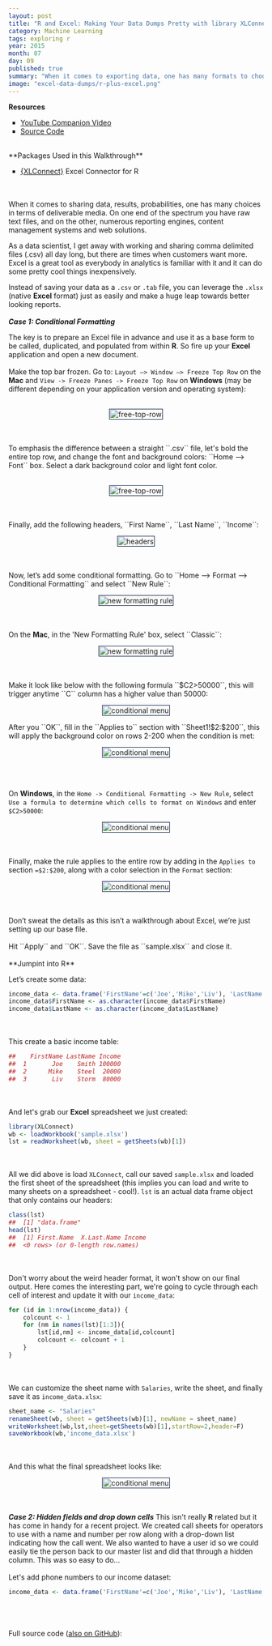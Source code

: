 ```yaml
---
layout: post
title: "R and Excel: Making Your Data Dumps Pretty with library XLConnect" 
category: Machine Learning
tags: exploring r
year: 2015
month: 07
day: 09
published: true
summary: "When it comes to exporting data, one has many formats to choose from. But if you're looking for something more sophisticated than a comma-delimited file but aren't ready for an off-the-shelf content-management system, then Excel may be what you need in presenting content in a more digestible format."
image: "excel-data-dumps/r-plus-excel.png"
---
```

 
**Resources**
<ul>
<li type="square"><a href="https://www.youtube.com/user/mamunate/videos" target='_blank'>YouTube Companion Video</a></li>
<li type="square"><a href="#sourcecode">Source Code</a></li>
</ul>
<BR>
**Packages Used in this Walkthrough**
<ul>
        <li type="square"><a href='http://cran.r-project.org/web/packages/XLConnect/index.html' targer='_blank'>{XLConnect}</a> Excel Connector for R</li>
</ul>
<BR>
<BR>
When it comes to sharing data, results, probabilities, one has many choices in terms of deliverable media. On one end of the spectrum you have raw text files, and on the other, numerous reporting engines,  content management systems and web solutions. 

As a data scientist, I get away with working and sharing comma delimited files (.csv) all day long, but there are times when customers want more. Excel is a great tool as everybody in analytics is familiar with it and it can do some pretty cool things inexpensively. 

Instead of saving your data as a ``.csv`` or ``.tab`` file, you can leverage the ``.xlsx`` (native <b>Excel</b> format) just as easily and make a huge leap towards better looking reports. 
<BR>
<BR>
***Case 1: Conditional Formatting***

The key is to prepare an Excel file in advance and use it as a base form to be called, duplicated, and populated from within <b>R</b>. So fire up your <b>Excel</b> application and open a new document. 
<BR><BR>
Make the top bar frozen. Go to: ``Layout —> Window —> Freeze Top Row`` on the <b>Mac</b> and ``View -> Freeze Panes -> Freeze Top Row`` on <b>Windows</b> (may be different depending on your application version and operating system):
<BR><BR>
<p style="text-align:center"><img src="../img/posts/excel-data-dumps/freeze-top-row.png" alt="free-top-row" style='padding:1px; border:1px solid #021a40;'></p>
<BR>
<BR>
To emphasis the difference between a straight ``.csv`` file, let's bold the entire top row, and change the font and background colors:
``Home —> Font`` box. Select a dark background color and light font color. 
<BR><BR>
<p style="text-align:center"><img src="../img/posts/excel-data-dumps/font.png" alt="free-top-row" style='padding:1px; border:1px solid #021a40;'></p>
<BR><BR>
Finally, add the following headers, ``First Name``, ``Last Name``, ``Income``:
<p style="text-align:center"><img src="../img/posts/excel-data-dumps/case1_look.png" alt="headers" style='padding:1px; border:1px solid #021a40;'></p>
<BR><BR>
Now, let’s add some conditional formatting. Go to ``Home —> Format —> Conditional Formatting`` and select ``New Rule``:
<p style="text-align:center"><img src="../img/posts/excel-data-dumps/new-rule.png" alt="new formatting rule" style='padding:1px; border:1px solid #021a40;'></p>
<BR><BR>
On the <b>Mac</b>, in the 'New Formatting Rule' box, select ``Classic``:
<p style="text-align:center"><img src="../img/posts/excel-data-dumps/new-formatting-rule.png" alt="new formatting rule" style='padding:1px; border:1px solid #021a40;'></p>
<BR><BR>
Make it look like below with the following formula ``$C2>50000``, this will trigger anytime ``C`` column has a higher value than 50000:
<p style="text-align:center"><img src="../img/posts/excel-data-dumps/conditional1.png" alt="conditional menu" style='padding:1px; border:1px solid #021a40;'></p>
After you ``OK``, fill in the ``Applies to`` section with ``Sheet1!$2:$200``, this will apply the background color on rows 2-200 when the condition is met:
<p style="text-align:center"><img src="../img/posts/excel-data-dumps/conditional2.png" alt="conditional menu" style='padding:1px; border:1px solid #021a40;'></p>
<BR><BR>

On <b>Windows</b>, in the ``Home -> Conditional Formatting -> New Rule``, select ``Use a formula to determine which cells to format on Windows`` and enter ``$C2>50000``:
<p style="text-align:center"><img src="../img/posts/excel-data-dumps/windows1-formatting-rule.png" alt="conditional menu" style='padding:1px; border:1px solid #021a40;'></p>

<BR><BR>
Finally, make the rule applies to the entire row by adding in the ``Applies to`` section ``=$2:$200``, along with a color selection in the ``Format`` section:
 <p style="text-align:center"><img src="../img/posts/excel-data-dumps/windows2-formatting-rule.png" alt="conditional menu" style='padding:1px; border:1px solid #021a40;'></p>
<BR><BR>
Don’t sweat the details as this isn’t a walkthrough about Excel, we’re just setting up our base file.
<BR><BR>
Hit ``Apply`` and ``OK``. Save the file as ``sample.xlsx`` and close it.
<BR><BR>
**Jumpint into R**

Let’s create some data:

```r
income_data <- data.frame('FirstName'=c('Joe','Mike','Liv'), 'LastName'=c('Smith','Steel','Storm'), 'Income'=c(100000,20000,80000))
income_data$FirstName <- as.character(income_data$FirstName)
income_data$LastName <- as.character(income_data$LastName)
```
<BR><BR>
This create a basic income table:
```r
##	  FirstName LastName Income
##	1       Joe    Smith 100000
##	2      Mike    Steel  20000
##	3       Liv    Storm  80000
```
<BR><BR>
And let's grab our <b>Excel</b> spreadsheet we just created:

```r
library(XLConnect)
wb <- loadWorkbook('sample.xlsx')
lst = readWorksheet(wb, sheet = getSheets(wb)[1])
```
<BR><BR>
All we did above is load ``XLConnect``, call our saved ``sample.xlsx`` and loaded the first sheet of the spreadsheet (this implies you can load and write to many sheets on a spreadsheet - cool!). ``lst`` is an actual data frame object that only contains our headers:

```r
class(lst)
##	[1] "data.frame"
head(lst)
##	[1] First.Name  X.Last.Name Income     
##	<0 rows> (or 0-length row.names)
```
<BR><BR>
Don't worry about the weird header format, it won't show on our final output. Here comes the interesting part, we're going to cycle through each cell of interest and update it with our ``income_data``:

```r
for (id in 1:nrow(income_data)) {
	colcount <- 1
	for (nm in names(lst)[1:3]){
		lst[id,nm] <- income_data[id,colcount]
		colcount <- colcount + 1
	}
}
```
<BR><BR>
We can customize the sheet name with ``Salaries``, write the sheet, and finally save it as ``income_data.xlsx``:

```r
sheet_name <- "Salaries"
renameSheet(wb, sheet = getSheets(wb)[1], newName = sheet_name)
writeWorksheet(wb,lst,sheet=getSheets(wb)[1],startRow=2,header=F)
saveWorkbook(wb,'income_data.xlsx')
```
<BR><BR>
And this what the final spreadsheet looks like:
<p style="text-align:center"><img src="../img/posts/excel-data-dumps/case1-final-sheet.png" alt="conditional menu" style='padding:1px; border:1px solid #021a40;'></p>
 

<BR><BR>
***Case 2: Hidden fields and drop down cells***
This isn't really <b>R</b> related but it has come in handy for a recent project. We created call sheets for operators to use with a name and number per row along with a drop-down list indicating how the call went. We also wanted to have a user id so we could easily tie the person back to our master list and did that through a hidden column. This was so easy to do...
<BR><BR>
Let's add phone numbers to our income dataset:

```r
income_data <- data.frame('FirstName'=c('Joe','Mike','Liv'), 'LastName'=c('Smith','Steel','Storm'), 'Income'=c(100000,20000,80000), 'PhoneNumber'=c('888-888-1111','888-888-2222','888-888-3333'))
```

<BR><BR>        
<a id="sourcecode">Full source code (<a href='https://github.com/amunategui/SMOTE-Oversample-Rare-Events' target='_blank'>also on GitHub</a>)</a>:
 

```r
 
```

 